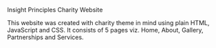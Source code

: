  Insight Principles Charity Website

 This website was created with charity theme in mind using plain HTML, JavaScript and CSS. It consists of 5 pages viz. Home, About, Gallery, Partnerships and Services.